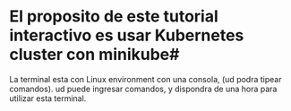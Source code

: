 # El proposito de este tutorial interactivo es usar Kubernetes cluster con minikube#

La terminal esta con Linux environment con una consola, (ud podra tipear comandos). 
ud puede ingresar comandos, y dispondra de una hora para utilizar esta terminal.
